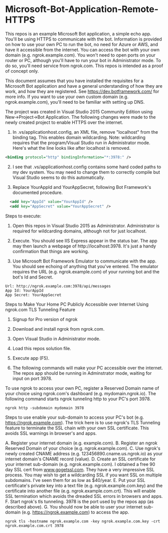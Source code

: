 # Microsoft-Bot-Application-Remote-HTTPS
This repos is an example Microsoft Bot application, a simple echo app. You'll be using HTTPS to communicate with the bot. Information is provided on how to use your own PC to run the bot, no need for Azure or AWS, and have it accessible from the internet. You can access the bot with your own domain (e.g. ngrok.example.com). You won't need to open ports on your router or PC, although you'll have to run your bot in Administrator mode. To do so, you'll need service from ngrok.com. This repos is intended as a proof of concept only.

This document assumes that you have installed the requisites for a Microsoft Bot application and have a general understanding of how they are work, and how they are registered. See https://dev.botframework.com/ for more info. If you want to use your own custom domain (e.g. ngrok.example.com), you'll need to be familiar with setting up DNS.

The project was created in Visual Studio 2015 Community Edition using New->Project->Bot Application. The following changes were made to the newly created project to enable HTTPS over the internet.

1. In .vs/applicationhost.config, an XML file, remove "localhost" from the binding tag. This enables domain wildcarding. Note: wildcarding requires that the program/Visual Studio run in Administrator mode. Here's what the line looks like after localhost is removed.

  ```xml
  <binding protocol="http" bindingInformation="*:3978:" />
  ```
  
2. I see that .vs/applicationhost.config contains some hard coded paths to my dev system. You may need to change them to correctly compile but Visual Studio seems to do this automatically.

3. Replace YourAppId and YourAppSecret, following Bot Framework's documented procedure.

  ```xml
    <add key="AppId" value="YourAppId" />
    <add key="AppSecret" value="YourAppSecret" />
  ```

Steps to execute:

1. Open this repos in Visual Studio 2015 as Administrator. Administrator is required for wildcarding domains, although not for just localhost.

2. Execute. You should see IIS Express appear in the status bar. The app may then launch a webpage of http://localhost:3978. It's just a handy confirmation that things are working.

3. Use Microsoft Bot Framework Emulator to communicate with the app. You should see echoing of anything that you've entered. The emulator requires the URL (e.g. ngrok.example.com) of your running bot and the bot's Id and Secret.

  ```
  Url: http://ngrok.example.com:3978/api/messages
  App Id: YourAppId
  App Secret: YourAppSecret
  ```

Steps to Make Your Home PC Publicly Accessible over Internet Using ngrok.com TLS Tunneling Feature

1. Signup for Pro version of ngrok

2. Download and install ngrok from ngrok.com.

3. Open Visual Studio in Administrator mode.

4. Load this repos solution file.

5. Execute app (F5).

6. The following commands will make your PC accessible over the internet. The repos app should be running in Adminstrator mode, waiting for input on port 3978.

To use ngrok to access your own PC, register a Reserved Domain name of your choice using ngrok.com's dashboard (e.g. mydomain.ngrok.io). The following command starts ngrok tunneling http to your PC's port 3978.
  ```
  ngrok http -subdomain mydomain 3978 
  ```

Steps to use enable your sub-domain to access your PC's bot (e.g. https://ngrok.example.com). The trick here is to use ngrok's TLS Tunneling feature to terminate the SSL chain with your own SSL certificate. This avoids SSL warnings in browser's and apps.

A. Register your internet domain (e.g. example.com).
B. Register an ngrok Reserved Domain of your choice (e.g. ngrok.example.com).
C. Use ngrok's newly created CNAME address (e.g. 123456890.cname.us.ngrok.io) as your internet domain's CNAME record (value).
D. Create an SSL certificate for your internet sub-domain (e.g. ngrok.example.com). I obtained a free 90 day SSL cert from www.gogetssl.com. They have a very impressive SSL process. You may wish to get a wildcarding SSL if you want SSL on multiple subdomains. I've seen them for as low as $40/year.
E. Put your SSL certificate's private key into a text file (e.g. ngrok.example.com.key) and the certificate into another file (e.g. ngrok.example.com.crt). This will enable SSL termination which avoids the dreaded SSL errors in browsers and apps.
F. Start ngrok's tls tunneling. 3978 is the port used by the repos app (as described above).
G. You should now be able to user your internet sub-domain (e.g. https://ngrok.example.com) to access the app.
  ```
  ngrok tls -hostname ngrok.example.com -key ngrok.example.com.key -crt ngrok.example.com.crt 3978 
  ```
